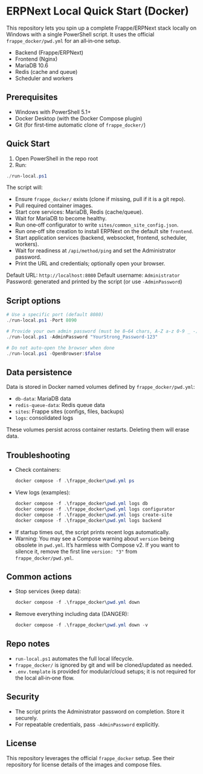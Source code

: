 # ERPNext Local Quick Start (Docker)

This repository lets you spin up a complete Frappe/ERPNext stack locally on Windows with a single PowerShell script. It uses the official `frappe_docker/pwd.yml` for an all‑in‑one setup.

- Backend (Frappe/ERPNext)
- Frontend (Nginx)
- MariaDB 10.6
- Redis (cache and queue)
- Scheduler and workers

## Prerequisites
- Windows with PowerShell 5.1+
- Docker Desktop (with the Docker Compose plugin)
- Git (for first‑time automatic clone of `frappe_docker/`)

## Quick Start
1) Open PowerShell in the repo root
2) Run:

```powershell
./run-local.ps1
```

The script will:
- Ensure `frappe_docker/` exists (clone if missing, pull if it is a git repo).
- Pull required container images.
- Start core services: MariaDB, Redis (cache/queue).
- Wait for MariaDB to become healthy.
- Run one‑off configurator to write `sites/common_site_config.json`.
- Run one‑off site creation to install ERPNext on the default site `frontend`.
- Start application services (backend, websocket, frontend, scheduler, workers).
- Wait for readiness at `/api/method/ping` and set the Administrator password.
- Print the URL and credentials; optionally open your browser.

Default URL: `http://localhost:8080`
Default username: `Administrator`
Password: generated and printed by the script (or use `-AdminPassword`)

## Script options
```powershell
# Use a specific port (default 8080)
./run-local.ps1 -Port 8090

# Provide your own admin password (must be 8–64 chars, A‑Z a‑z 0‑9 _ -)
./run-local.ps1 -AdminPassword "YourStrong_Password-123"

# Do not auto-open the browser when done
./run-local.ps1 -OpenBrowser:$false
```

## Data persistence
Data is stored in Docker named volumes defined by `frappe_docker/pwd.yml`:
- `db-data`: MariaDB data
- `redis-queue-data`: Redis queue data
- `sites`: Frappe sites (configs, files, backups)
- `logs`: consolidated logs

These volumes persist across container restarts. Deleting them will erase data.

## Troubleshooting
- Check containers:
  ```powershell
  docker compose -f .\frappe_docker\pwd.yml ps
  ```
- View logs (examples):
  ```powershell
  docker compose -f .\frappe_docker\pwd.yml logs db
  docker compose -f .\frappe_docker\pwd.yml logs configurator
  docker compose -f .\frappe_docker\pwd.yml logs create-site
  docker compose -f .\frappe_docker\pwd.yml logs backend
  ```
- If startup times out, the script prints recent logs automatically.
- Warning: You may see a Compose warning about `version` being obsolete in `pwd.yml`. It’s harmless with Compose v2. If you want to silence it, remove the first line `version: "3"` from `frappe_docker/pwd.yml`.

## Common actions
- Stop services (keep data):
  ```powershell
  docker compose -f .\frappe_docker\pwd.yml down
  ```
- Remove everything including data (DANGER):
  ```powershell
  docker compose -f .\frappe_docker\pwd.yml down -v
  ```

## Repo notes
- `run-local.ps1` automates the full local lifecycle.
- `frappe_docker/` is ignored by git and will be cloned/updated as needed.
- `.env.template` is provided for modular/cloud setups; it is not required for the local all‑in‑one flow.

## Security
- The script prints the Administrator password on completion. Store it securely.
- For repeatable credentials, pass `-AdminPassword` explicitly.

## License
This repository leverages the official `frappe_docker` setup. See their repository for license details of the images and compose files.
